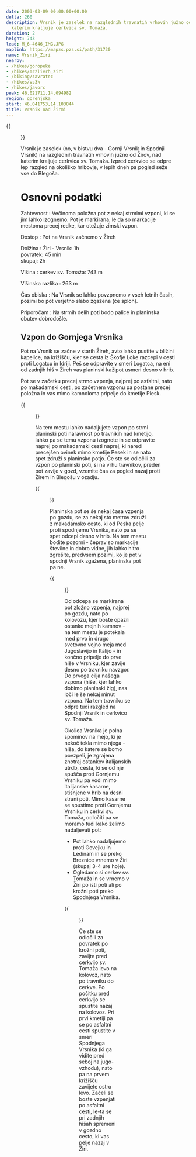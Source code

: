 ```yaml
---
date: 2003-03-09 00:00:00+00:00
delta: 260
description: Vrsnik je zaselek na razglednih travnatih vrhovih južno od Žirov, nad
  katerim kraljuje cerkvica sv. Tomaža.
duration: 2
height: 743
lead: M_6-4646_IMG.JPG
maplink: https://mapzs.pzs.si/path/31730
name: Vrsnik_Ziri
nearby:
- /hikes/goropeke
- /hikes/mrzlivrh_ziri
- /biking/zavratec
- /hikes/vs3k
- /hikes/javorc
peak: 46.021711,14.094982
region: gorenjska
start: 46.041753,14.103844
title: Vrsnik nad Žirmi
---
```

{{<figure src="M_6-4646_IMG.JPG" caption="Cerkev sv. Tomaža na Vrsniku">}}

Vrsnik je zaselek (no, v bistvu dva - Gornji Vrsnik in Spodnji Vrsnik) na razglednih travnatih vrhovih južno od Žirov, nad katerim kraljuje cerkvica sv. Tomaža. Izpred cerkvice se odpre lep razgled na okoliško hribovje, v lepih dneh pa pogled seže vse do Blegoša.

Osnovni podatki
===============

Zahtevnost
:   Večinoma položna pot z nekaj strmimi vzponi, ki se jim lahko izognemo. Pot je markirana, le da so markacije mestoma precej redke, kar otežuje zimski vzpon.

Dostop
:   Pot na Vrsnik začnemo v Žireh

Dolžina
:   Žiri - Vrsnik: 1h\
    povratek: 45 min\
    skupaj: 2h

Višina
:   cerkev sv. Tomaža: 743 m

Višinska razlika
:   263 m

Čas obiska
:   Na Vrsnik se lahko povzpnemo v vseh letnih časih, pozimi bo pot verjetno slabo zgažena (če sploh).

Priporočam
:   Na strmih delih poti bodo palice in planinska obutev dobrodošle.

Vzpon do Gornjega Vrsnika
-------------------------

Pot na Vrsnik se začne v starih Žireh, avto lahko pustite v bližini kapelice, na križišču, kjer se cesta iz Škofje Loke razcepi v cesti proti Logatcu in Idriji. Peš se odpravite v smeri Logatca, na eni od zadnjih hiš v Žireh vas planinski kažipot usmeri desno v hrib.

Pot se v začetku precej strmo vzpenja, najprej po asfaltni, nato po makadamski cesti, po začetnem vzponu pa postane precej položna in vas mimo kamnoloma pripelje do kmetije Plesk.

{{<figure src="M_6-4639_IMG.JPG" caption="Strmi travniki okoli Pleska">}} 

Na tem mestu lahko nadaljujete vzpon po strmi planinski poti naravnost po travnikih nad kmetijo, lahko pa se temu vzponu izognete in se odpravite naprej po makadamski cesti naprej, ki naredi precejšen ovinek mimo kmetije Pesek in se nato spet združi s planinsko potjo. Če ste se odločili za vzpon po planinski poti, si na vrhu travnikov, preden pot zavije v gozd, vzemite čas za pogled nazaj proti Žirem in Blegošu v ozadju.

{{<figure src="M_6-4641_IMG.JPG" caption="Pogled preko Pleska proti Žirem in Blegošu">}}

Planinska pot se še nekaj časa vzpenja po gozdu, se za nekaj sto metrov združi z makadamsko cesto, ki od Peska pelje proti spodnjemu Vrsniku, nato pa se spet odcepi desno v hrib. Na tem mestu bodite pozorni - čeprav so markacije številne in dobro vidne, jih lahko hitro zgrešite, predvsem pozimi, ko je pot v spodnji Vrsnik zgažena, planinska pot pa ne.

{{<figure src="M_6-4642_IMG.JPG" caption="Po makadamski cesti proti Vrsniku">}}

Od odcepa se markirana pot zložno vzpenja, najprej po gozdu, nato po kolovozu, kjer boste opazili ostanke mejnih kamnov - na tem mestu je potekala med prvo in drugo svetovno vojno meja med Jugoslavijo in Italijo - in končno pripelje do prve hiše v Vrsniku, kjer zavije desno po travniku navzgor. Do prvega cilja našega vzpona (hiše, kjer lahko dobimo planinski žig), nas loči le še nekaj minut vzpona. Na tem travniku se odpre tudi razgled na Spodnji Vrsnik in cerkvico sv. Tomaža.

Okolica Vrsnika je polna spominov na mejo, ki je nekoč tekla mimo njega - hiša, do katere se bomo povzpeli, je zgrajena znotraj ostankov italijanskih utrdb, cesta, ki se od nje spušča proti Gornjemu Vrsniku pa vodi mimo italijanske kasarne, stisnjene v hrib na desni strani poti. Mimo kasarne se spustimo proti Gornjemu Vrsniku in cerkvi sv. Tomaža, odločiti pa se moramo tudi kako želimo nadaljevati pot:

-   Pot lahko nadaljujemo proti Govejku in Ledinam in se preko Breznice vrnemo v Žiri (skupaj 3-4 ure hoje).
-   Ogledamo si cerkev sv. Tomaža in se vrnemo v Žiri po isti poti ali po krožni poti preko Spodnjega Vrsnika.

{{<figure src="M_6-4648_IMG.JPG" caption="Gornji Vrsnik">}}

Če ste se odločili za povratek po krožni poti, zavijte pred cerkvijo sv. Tomaža levo na kolovoz, nato po travniku do cerkve. Po počitku pred cerkvijo se spustite nazaj na kolovoz. Pri prvi kmetiji pa se po asfaltni cesti spustite v smeri Spodnjega Vrsnika (ki ga vidite pred seboj na jugo-vzhodu), nato pa na prvem križišču zavijete ostro levo. Začeli se boste vzpenjati po asfaltni cesti, le-ta se pri zadnjih hišah spremeni v gozdno cesto, ki vas pelje nazaj v Žiri.
